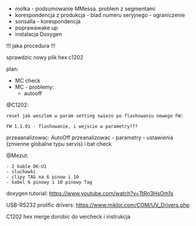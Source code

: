 - molka - podsumowanie MMessa. problem z segmentami
- korespondencja z produkcja - blad numeru seryjnego - ograniczenie
- sonsalla - korespondencja
- poprawawake up
- instalacja Doxygen

!!! jaka procedura !!!

sprawdzic nowy plik hex c1202

plan:
- MC check
- MC - problemy:
	- autooff

@C1202:
```
reset jak weszlem w param setting swiezo po flashowaniu nowego FW:

FW 1.1.01 - flashowanie, i wejscie w parametry???
```
przeaanalizowac:
AutoOff przeanalizowac - parametry - ustawienia (zmienne globalne typu servis) i bat check


@Mezut:
```
- 2 kable DK-U1
- sluchawki
- clipy TAG na 6 pinow i 10
- kabel 6 pinowy i 10 pinowy Tag
```


doxygen tutorial:
https://www.youtube.com/watch?v=TtRn3HsOm1s



USB-RS232 prolific drivers:
https://www.miklor.com/COM/UV_Drivers.php


C1202 hex merge dorobic do vercheck i instrukcja
